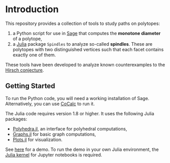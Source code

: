# Introduction

This repository provides a collection of tools to study paths on polytopes:
1. a Python script for use in [Sage](https://www.sagemath.org/) that computes the **monotone diameter** of a polytope,
2. a [Julia](https://julialang.org/) package `Spindles` to analyze so-called **spindles**. These are polytopes with two distinguished vertices such that each facet contains exactly one of them. 

These tools have been developed to analyze known counterexamples to the [Hirsch conjecture](https://en.wikipedia.org/wiki/Hirsch_conjecture).


## Getting Started

To run the Python code, you will need a working installation of Sage. Alternatively, you can use [CoCalc](https://cocalc.com/) to run it.

The Julia code requires version 1.8 or higher. It uses the following Julia packages:
* [Polyhedra.jl](https://juliapolyhedra.github.io/Polyhedra.jl/), an interface for polyhedral computations, 
* [Graphs.jl](https://juliagraphs.org/Graphs.jl/) for basic graph computations, 
* [Plots.jl](https://docs.juliaplots.org/) for visualization.

See [here](Spindles/examples/Demo.ipynb) for a demo. To run the demo in your own Julia environment, the [Julia kernel](https://github.com/JuliaLang/IJulia.jl) for Jupyter notebooks is required.